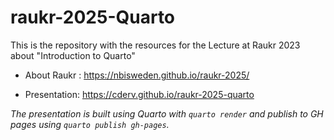 
# raukr-2025-Quarto

<!-- badges: start -->
<!-- badges: end -->

This is the repository with the resources for the Lecture at Raukr 2023 about "Introduction to Quarto"

* About Raukr : https://nbisweden.github.io/raukr-2025/

* Presentation: https://cderv.github.io/raukr-2025-quarto

_The presentation is built using Quarto with `quarto render` and publish to GH pages using `quarto publish gh-pages`._

